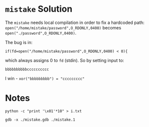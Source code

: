 # `mistake` Solution

The `mistake` needs local compilation in order to fix a hardcoded path: `open("/home/mistake/password",O_RDONLY,0400)` becomes `open("./password",O_RDONLY,0400)`.

The bug is in:

    if(fd=open("/home/mistake/password",O_RDONLY,0400) < 0){

which always assigns 0 to `fd` (stdin). So by setting input to:
    
    bbbbbbbbbbcccccccccc

I win - `xor("bbbbbbbbb") = "ccccccccc"`

# Notes

    python -c "print '\x01'*10" > i.txt

    gdb -x ./mistake.gdb ./mistake.1